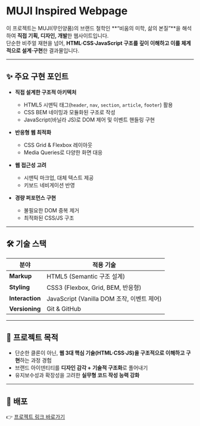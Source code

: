 # MUJI Inspired Webpage  

이 프로젝트는 MUJI(무인양품)의 브랜드 철학인 **“비움의 미학, 삶의 본질”**을 해석하여 **직접 기획, 디자인, 개발**한 웹사이트입니다.  
단순한 비주얼 재현을 넘어, **HTML·CSS·JavaScript 구조를 깊이 이해하고 이를 체계적으로 설계·구현**한 결과물입니다.  

---

## ✨ 주요 구현 포인트  

- **직접 설계한 구조적 아키텍처**  
  - HTML5 시맨틱 태그(`header`, `nav`, `section`, `article`, `footer`) 활용  
  - CSS BEM 네이밍과 모듈화된 구조로 작성  
  - JavaScript(바닐라 JS)로 DOM 제어 및 이벤트 핸들링 구현  

- **반응형 웹 최적화**  
  - CSS Grid & Flexbox 레이아웃  
  - Media Queries로 다양한 화면 대응  

- **웹 접근성 고려**  
  - 시맨틱 마크업, 대체 텍스트 제공  
  - 키보드 네비게이션 반영  

- **경량 퍼포먼스 구현**  
  - 불필요한 DOM 중복 제거  
  - 최적화된 CSS/JS 구조  

---

## 🛠️ 기술 스택  

| 분야            | 적용 기술 |
|-----------------|----------|
| **Markup**      | HTML5 (Semantic 구조 설계) |
| **Styling**     | CSS3 (Flexbox, Grid, BEM, 반응형) |
| **Interaction** | JavaScript (Vanilla DOM 조작, 이벤트 제어) |
| **Versioning**  | Git & GitHub |

---

## 📌 프로젝트 목적  

- 단순한 클론이 아닌, **웹 3대 핵심 기술(HTML·CSS·JS)을 구조적으로 이해하고 구현**하는 과정 경험  
- 브랜드 아이덴티티를 **디자인 감각 + 기술적 구조화**로 풀어내기  
- 유지보수성과 확장성을 고려한 **실무형 코드 작성 능력 강화**

---

## 🚀 배포  

👉 [프로젝트 링크 바로가기](https://leehyejin0821.github.io/muji/)  




